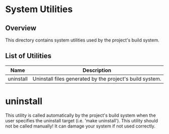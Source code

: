 # System Utilities

## Overview

This directory contains system utilities used by the project's build system.

## List of Utilities

Name         | Description
------------ | --------------------------------------------------------
uninstall    | Uninstall files generated by the project's build system.

# uninstall

This utility is called automatically by the project's build system when the user
specifies the uninstall target (i.e. 'make uninstall'). This utility should not
be called manually! It can damage your system if not used correctly.